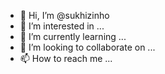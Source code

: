 - 👋 Hi, I’m @sukhizinho
- 👀 I’m interested in ...
- 🌱 I’m currently learning ...
- 💞️ I’m looking to collaborate on ...
- 📫 How to reach me ...

<!---
sukhizinho/sukhizinho is a ✨ special ✨ repository because its `README.md` (this file) appears on your GitHub profile.
You can click the Preview link to take a look at your changes.
--->
